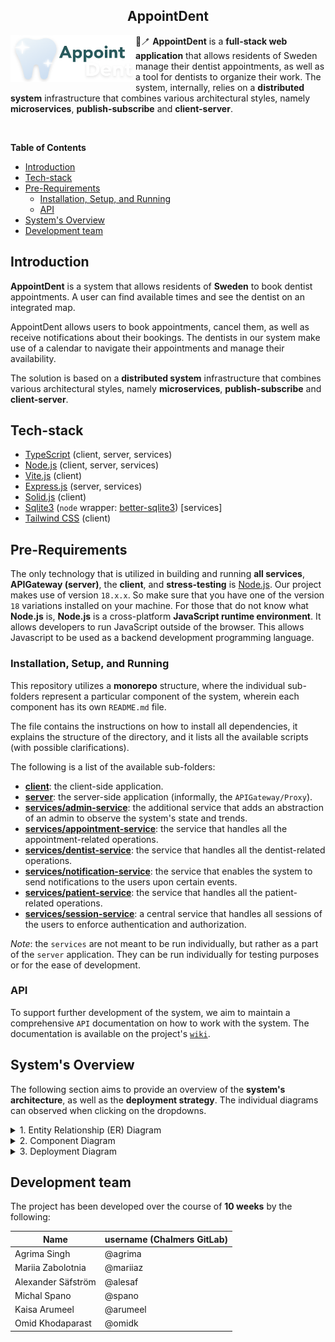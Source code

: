 <h2 align="center">AppointDent</h2>

<img src="docs/imgs/logo.png" align="left" alt="AppointDent Logo" width="200"/>

&#129463;&#129701; **AppointDent** is a **full-stack web application** that allows residents of Sweden
manage their dentist appointments, as well as a tool for dentists to organize
their work. The system, internally, relies on a **distributed system** infrastructure that combines various architectural styles, namely **microservices**, **publish-subscribe** and **client-server**.

<br>

**Table of Contents**

- [Introduction](#introduction)
- [Tech-stack](#tech-stack)
- [Pre-Requirements](#pre-requirements)
  - [Installation, Setup, and Running](#installation-setup-and-running)
  - [API](#api)
- [System's Overview](#systems-overview)
- [Development team](#development-team)

<!-- table of contents subject to be updated -->

## Introduction

**AppointDent** is a system that allows residents of **Sweden** to book dentist
appointments. A user can find available times and see the dentist on an
integrated map.

AppointDent allows users to book appointments, cancel them, as well as receive
notifications about their bookings. The dentists in our system make use of a
calendar to navigate their appointments and manage their availability.

The solution is based on a **distributed system** infrastructure that combines
various architectural styles, namely **microservices**, **publish-subscribe**
and **client-server**.

## Tech-stack

- [TypeScript](https://github.com/microsoft/TypeScript) (client, server, services)
- [Node.js](https://nodejs.org/en/) (client, server, services)
- [Vite.js](https://vitejs.dev/) (client)
- [Express.js](https://expressjs.com/) (server, services)
- [Solid.js](https://www.solidjs.com/) (client)
- [Sqlite3](https://www.sqlite.org/index.html) (`node` wrapper: [better-sqlite3](https://github.com/WiseLibs/better-sqlite3)) \[services\]
- [Tailwind CSS](https://tailwindcss.com/) (client)

## Pre-Requirements

The only technology that is utilized in building and running **all services**, **APIGateway (server)**, the **client**, and **stress-testing** is [Node.js](https://nodejs.org/en/). Our project makes use of version `18.x.x`. So make sure that you have one of the version `18` variations installed on your machine. For those that do not know what **Node.js** is, **Node.js** is a cross-platform **JavaScript runtime environment**. It allows developers to run JavaScript outside of the browser. This allows Javascript to be used as a backend development programming language.

### Installation, Setup, and Running

This repository utilizes a **monorepo** structure, where the individual sub-folders represent a particular component of the system, wherein each component has its own `README.md` file.

The file contains the instructions on how to install all dependencies, it explains the structure of the directory, and it lists all the available scripts (with possible clarifications).

The following is a list of the available sub-folders:

- [**client**](./client/README.md): the client-side application.
- [**server**](./server/README.md): the server-side application (informally, the `APIGateway/Proxy`).
- [**services/admin-service**](./services/admin-service/README.md): the additional service that adds an abstraction of an admin to observe the system's state and trends.
- [**services/appointment-service**](./services/appointment-service/README.md): the service that handles all the appointment-related operations.
- [**services/dentist-service**](./services/dentist-service/README.md): the service that handles all the dentist-related operations.
- [**services/notification-service**](./services/notification-service/README.md): the service that enables the system to send notifications to the users upon certain events.
- [**services/patient-service**](./services/patient-service/README.md): the service that handles all the patient-related operations.
- [**services/session-service**](./services/session-service/README.md): a central service that handles all sessions of the users to enforce authentication and authorization.

*Note*: the `services` are not meant to be run individually, but rather as a part of the `server` application. They can be run individually for testing purposes or for the ease of development.

### API

To support further development of the system, we aim to maintain a comprehensive
`API` documentation on how to work with the system. The
documentation is available on the project's [`wiki`](https://git.chalmers.se/courses/dit355/2023/student-teams/dit356-2023-02/group-02/-/wikis/Api).

## System's Overview

The following section aims to provide an overview of the **system's architecture**, as well as the **deployment strategy**. The individual diagrams can observed when clicking on the dropdowns.

<details>
  <summary>1. Entity Relationship (ER) Diagram</summary>

  ![ER Diagram](./docs/diagrams/ERdiagram.png)

</details>

<details>
  <summary>2. Component Diagram</summary>

  ![Component Diagram](./docs/diagrams/ComponentDiagram.png)

</details>

<details>
  <summary>3. Deployment Diagram</summary>

  ![DeploymentDiagram](./docs/diagrams/DeploymentDiagram.png)

</details>

## Development team

The project has been developed over the course of **10 weeks** by the following:

| Name               | username (Chalmers GitLab) |
|--------------------|----------------------------|
| Agrima Singh       | @agrima                    |
| Mariia Zabolotnia  | @mariiaz                   |
| Alexander Säfström | @alesaf                    |
| Michal Spano       | @spano                     |
| Kaisa Arumeel      | @arumeel                   |
| Omid Khodaparast   | @omidk                     |